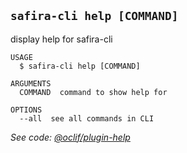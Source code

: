 <!-- order:14 -->
<!-- PLEASE! Don't edit this file, auto generated! -->

## `safira-cli help [COMMAND]`

display help for safira-cli

```
USAGE
  $ safira-cli help [COMMAND]

ARGUMENTS
  COMMAND  command to show help for

OPTIONS
  --all  see all commands in CLI
```

_See code: [@oclif/plugin-help](https://github.com/oclif/plugin-help/blob/v3.2.18/src/commands/help.ts)_
